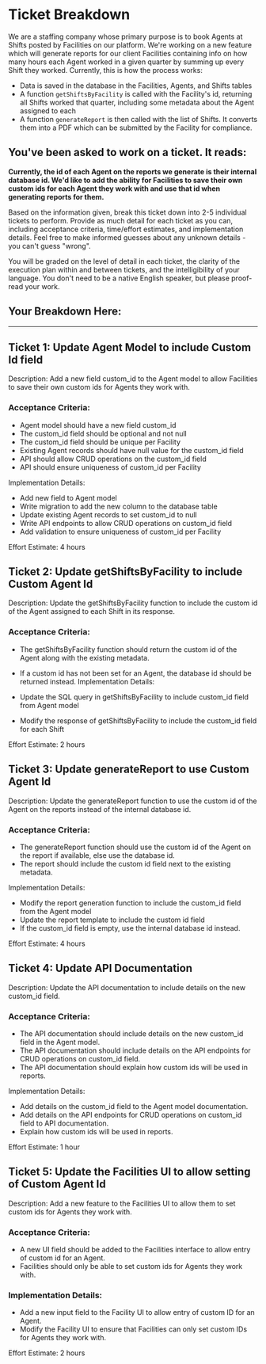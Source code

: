 # Ticket Breakdown
We are a staffing company whose primary purpose is to book Agents at Shifts posted by Facilities on our platform. We're working on a new feature which will generate reports for our client Facilities containing info on how many hours each Agent worked in a given quarter by summing up every Shift they worked. Currently, this is how the process works:

- Data is saved in the database in the Facilities, Agents, and Shifts tables
- A function `getShiftsByFacility` is called with the Facility's id, returning all Shifts worked that quarter, including some metadata about the Agent assigned to each
- A function `generateReport` is then called with the list of Shifts. It converts them into a PDF which can be submitted by the Facility for compliance.

## You've been asked to work on a ticket. It reads:

**Currently, the id of each Agent on the reports we generate is their internal database id. We'd like to add the ability for Facilities to save their own custom ids for each Agent they work with and use that id when generating reports for them.**


Based on the information given, break this ticket down into 2-5 individual tickets to perform. Provide as much detail for each ticket as you can, including acceptance criteria, time/effort estimates, and implementation details. Feel free to make informed guesses about any unknown details - you can't guess "wrong".


You will be graded on the level of detail in each ticket, the clarity of the execution plan within and between tickets, and the intelligibility of your language. You don't need to be a native English speaker, but please proof-read your work.

## Your Breakdown Here:
---
## Ticket 1: Update Agent Model to include Custom Id field
Description:
Add a new field custom_id to the Agent model to allow Facilities to save their own custom ids for Agents they work with.

### Acceptance Criteria:

- Agent model should have a new field custom_id
- The custom_id field should be optional and not null
- The custom_id field should be unique per Facility
- Existing Agent records should have null value for the custom_id field
- API should allow CRUD operations on the custom_id field
- API should ensure uniqueness of custom_id per Facility

Implementation Details:
- Add new field to Agent model
- Write migration to add the new column to the database table
- Update existing Agent records to set custom_id to null
- Write API endpoints to allow CRUD operations on custom_id field
- Add validation to ensure uniqueness of custom_id per Facility

Effort Estimate: 4 hours

## Ticket 2: Update getShiftsByFacility to include Custom Agent Id
Description:
Update the getShiftsByFacility function to include the custom id of the Agent assigned to each Shift in its response.

### Acceptance Criteria:

- The getShiftsByFacility function should return the custom id of the Agent along with the existing metadata.
- If a custom id has not been set for an Agent, the database id should be returned instead.
Implementation Details:

- Update the SQL query in getShiftsByFacility to include custom_id field from Agent model
- Modify the response of getShiftsByFacility to include the custom_id field for each Shift

Effort Estimate: 2 hours

## Ticket 3: Update generateReport to use Custom Agent Id
Description:
Update the generateReport function to use the custom id of the Agent on the reports instead of the internal database id.

### Acceptance Criteria:

- The generateReport function should use the custom id of the Agent on the report if available, else use the database id.
- The report should include the custom id field next to the existing metadata.

Implementation Details:
- Modify the report generation function to include the custom_id field from the Agent model
- Update the report template to include the custom id field
- If the custom_id field is empty, use the internal database id instead.

Effort Estimate: 4 hours

## Ticket 4: Update API Documentation
Description:
Update the API documentation to include details on the new custom_id field.

### Acceptance Criteria:

- The API documentation should include details on the new custom_id field in the Agent model.
- The API documentation should include details on the API endpoints for CRUD operations on custom_id field.
- The API documentation should explain how custom ids will be used in reports.

Implementation Details:

- Add details on the custom_id field to the Agent model documentation.
- Add details on the API endpoints for CRUD operations on custom_id field to API documentation.
- Explain how custom ids will be used in reports.

Effort Estimate: 1 hour

## Ticket 5: Update the Facilities UI to allow setting of Custom Agent Id
Description:
Add a new feature to the Facilities UI to allow them to set custom ids for Agents they work with.

### Acceptance Criteria:

- A new UI field should be added to the Facilities interface to allow entry of custom id for an Agent.
- Facilities should only be able to set custom ids for Agents they work with.

### Implementation Details:

- Add a new input field to the Facility UI to allow entry of custom ID for an Agent.
- Modify the Facility UI to ensure that Facilities can only set custom IDs for Agents they work with.

Effort Estimate: 2 hours

